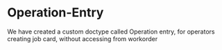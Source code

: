 # Operation-Entry
We have created a custom doctype called Operation entry, for operators creating job card, without accessing from workorder

